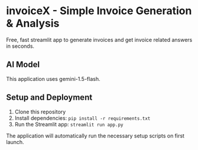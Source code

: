 # invoiceX - Simple Invoice Generation & Analysis

Free, fast streamlit app to generate invoices and get invoice related answers in seconds.

## AI Model

This application uses gemini-1.5-flash.

## Setup and Deployment

1. Clone this repository
2. Install dependencies: `pip install -r requirements.txt`
3. Run the Streamlit app: `streamlit run app.py`

The application will automatically run the necessary setup scripts on first launch.
